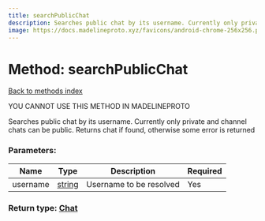 ```yaml
---
title: searchPublicChat
description: Searches public chat by its username. Currently only private and channel chats can be public. Returns chat if found, otherwise some error is returned
image: https://docs.madelineproto.xyz/favicons/android-chrome-256x256.png
---
```

# Method: searchPublicChat  
[Back to methods index](index.md)


YOU CANNOT USE THIS METHOD IN MADELINEPROTO


Searches public chat by its username. Currently only private and channel chats can be public. Returns chat if found, otherwise some error is returned

### Parameters:

| Name     |    Type       | Description | Required |
|----------|---------------|-------------|----------|
|username|[string](../types/string.md) | Username to be resolved | Yes|


### Return type: [Chat](../types/Chat.md)


